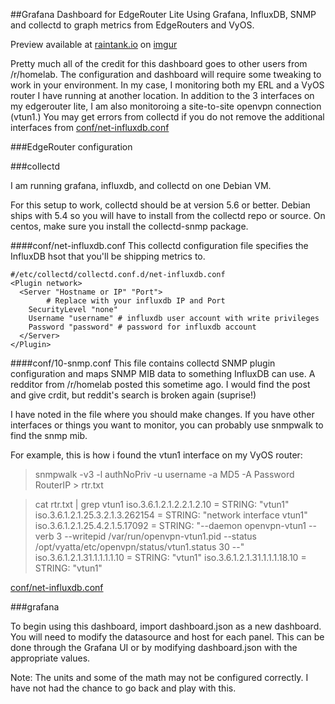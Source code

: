##Grafana Dashboard for EdgeRouter Lite
Using Grafana, InfluxDB, SNMP and collectd to graph metrics from EdgeRouters and VyOS.

Preview available at [raintank.io](https://snapshot.raintank.io/dashboard/snapshot/NytKSRUemSB4ZML10wcjqXmgt5J1aZ64) on [imgur](http://imgur.com/sxVC2lp)

Pretty much all of the credit for this dashboard goes to other users from /r/homelab. The configuration and dashboard will require some tweaking to work in your environment.
In my case, I monitoring both my ERL and a VyOS router I have running at another location. In addition to the 3 interfaces on my edgerouter lite, I am also monitoroing a site-to-site openvpn connection (vtun1.)
You may get errors from collectd if you do not remove the additional interfaces from [conf/net-influxdb.conf](conf/net-influxdb.conf)

###EdgeRouter configuration


###collectd

I am running grafana, influxdb, and collectd on one Debian VM. 

For this setup to work, collectd should be at version 5.6 or better. Debian ships with 5.4 so you will have to install from the collectd repo or source. On centos, make sure you install the collectd-snmp package.

####conf/net-influxdb.conf
This collectd configuration file specifies the InfluxDB hsot that you'll be shipping metrics to. 
```
#/etc/collectd/collectd.conf.d/net-influxdb.conf
<Plugin network>
  <Server "Hostname or IP" "Port"> 
		# Replace with your influxdb IP and Port
    SecurityLevel "none"
    Username "username" # influxdb user account with write privileges
    Password "password" # password for influxdb account
  </Server>
</Plugin>
```
 

####conf/10-snmp.conf
This file contains collectd SNMP plugin configuration and maps SNMP MIB data to something InfluxDB can use. A redditor from /r/homelab posted this sometime ago. I would find the post and give crdit, but reddit's search is broken again (suprise!)

I have noted in the file where you should make changes. If you have other interfaces or things you want to monitor, you can probably use snmpwalk to find the snmp mib.

For example, this is how i found the vtun1 interface on my VyOS router:

>snmpwalk -v3 -l  authNoPriv -u username -a MD5 -A Password RouterIP > rtr.txt

>cat rtr.txt | grep vtun1
>iso.3.6.1.2.1.2.2.1.2.10 = STRING: "vtun1"
>iso.3.6.1.2.1.25.3.2.1.3.262154 = STRING: "network interface vtun1"
>iso.3.6.1.2.1.25.4.2.1.5.17092 = STRING: "--daemon openvpn-vtun1 --verb 3 --writepid /var/run/openvpn-vtun1.pid --status /opt/vyatta/etc/openvpn/status/vtun1.status 30 --"
>iso.3.6.1.2.1.31.1.1.1.1.10 = STRING: "vtun1"
>iso.3.6.1.2.1.31.1.1.1.18.10 = STRING: "vtun1"



[conf/net-influxdb.conf](conf/net-influxdb.conf)

###grafana

To begin using this dashboard, import dashboard.json as a new dashboard. You will need to modify the datasource and host for each panel.
This can be done through the Grafana UI or by modifying dashboard.json with the appropriate values.

Note: The units and some of the math may not be configured correctly. I have not had the chance to go back and play with this.



